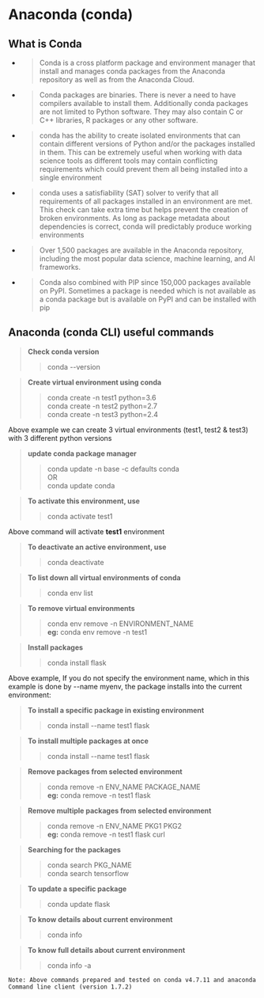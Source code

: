 # Anaconda (conda)

What is Conda
------
* > Conda is a cross platform package and environment manager that install and manages conda packages from the Anaconda repository as well as from the Anaconda Cloud. 
* > Conda packages are binaries. There is never a need to have compilers available to install them. Additionally conda packages are not limited to Python software. They may also contain C or C++ libraries, R packages or any other software.<br/>
* > conda has the ability to create isolated environments that can contain different versions of Python and/or the packages installed in them. This can be extremely useful when working with data science tools as different tools may contain conflicting requirements which could prevent them all being installed into a single environment<br/>
* > conda uses a satisfiability (SAT) solver to verify that all requirements of all packages installed in an environment are met. This check can take extra time but helps prevent the creation of broken environments. As long as package metadata about dependencies is correct, conda will predictably produce working environments
* > Over 1,500 packages are available in the Anaconda repository, including the most popular data science, machine learning, and AI frameworks.
* > Conda also combined with PIP since 150,000 packages available on PyPI. Sometimes a package is needed which is not available as a conda package but is available on PyPI and can be installed with pip


Anaconda (conda CLI) useful commands
-----

> **Check conda version**
>> conda --version

> **Create virtual environment using conda**
>> conda create -n test1 python=3.6 <br/>
>> conda create -n test2 python=2.7  <br/>
>> conda create -n test3 python=2.4  <br/>

Above example we can create 3 virtual environments (test1, test2 & test3) with 3 different python versions
> **update conda package manager**
>> conda update -n base -c defaults conda<br/>
        OR<br/>
>> conda update conda<br/>

> **To activate this environment, use**
>> conda activate test1

Above command will activate **test1** environment
> **To deactivate an active environment, use**
>> conda deactivate

> **To list down all virtual environments of conda**
>> conda env list

> **To remove virtual environments**
>> conda env remove -n ENVIRONMENT_NAME<br/>
>> **eg:** conda env remove -n test1

> **Install packages**
>> conda install flask

Above example, If you do not specify the environment name, which in this example is done by --name myenv, the package installs into the current environment:

> **To install a specific package in existing environment**
>> conda install --name test1 flask

> **To install multiple packages at once**
>> conda install --name test1 flask

> **Remove packages from selected environment**
>> conda remove -n ENV_NAME PACKAGE_NAME<br/>
>> **eg:** conda remove -n test1 flask

> **Remove multiple packages from selected environment**
>> conda remove -n ENV_NAME PKG1 PKG2<br/>
>> **eg:** conda remove -n test1 flask curl

> **Searching for the packages**
>> conda search PKG_NAME<br/>
>> conda search tensorflow

> **To update a specific package**
>> conda update flask

> **To know details about current environment**
>> conda info

> **To know full details about current environment**
>> conda info -a

`Note: Above commands prepared and tested on conda v4.7.11 and anaconda Command line client (version 1.7.2)`
